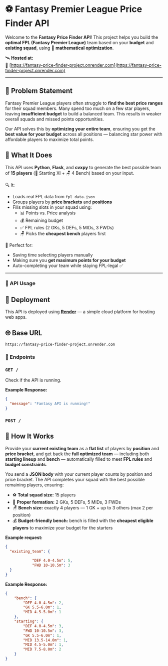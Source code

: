 # ⚽ Fantasy Premier League Price Finder API

Welcome to the **Fantasy Price Finder API**! This project helps you build the **optimal FPL (Fantasy Premier League)** team based on your **budget** and **existing squad**, using 🔬 **mathematical optimization**.

🛰️ **Hosted at:**  
🔗 [https://fantasy-price-finder-project.onrender.com](https://fantasy-price-finder-project.onrender.com)

---

## 🤔 Problem Statement

Fantasy Premier League players often struggle to **find the best price ranges** for their squad members. Many spend too much on a few star players, leaving **insufficient budget** to build a balanced team. This results in weaker overall squads and missed points opportunities.

Our API solves this by **optimizing your entire team**, ensuring you get the **best value for your budget** across all positions — balancing star power with affordable players to maximize total points.

## 🧠 What It Does

This API uses **Python**, **Flask**, and **cvxpy** to generate the best possible team of **15 players** (🧤 Starting XI + 🪑 4 Bench) based on your input.

🔍 It:
- Loads real FPL data from `fpl_data.json`
- Groups players by **price brackets** and **positions**
- Fills missing slots in your squad using:
  - 📊 Points vs. Price analysis
  - 💰 Remaining budget
  - ✅ FPL rules (2 GKs, 5 DEFs, 5 MIDs, 3 FWDs)
  - 🪑 Picks the **cheapest bench** players first

🎯 Perfect for:
- Saving time selecting players manually
- Making sure you **get maximum points for your budget**
- Auto-completing your team while staying FPL-legal ✅

---


### 🔌 API Usage
## 🚀 Deployment

This API is deployed using **[Render](https://render.com)** — a simple cloud platform for hosting web apps.

## 🌐 Base URL

```text
https://fantasy-price-finder-project.onrender.com
```
### 📌 Endpoints

### `GET /`
Check if the API is running.

**Example Response:**
```json
{
  "message": "Fantasy API is running!"
}
```

### `POST /`

## 🚀 How It Works

Provide your **current existing team** as a **flat list** of players by **position** and **price bracket**, and get back the **full optimized team** — including both **starting lineup** and **bench** — automatically filled to meet **FPL rules** and **budget constraints**.

You send a **JSON body** with your current player counts by position and price bracket. The API completes your squad with the best possible remaining players, ensuring:

- ⚽ **Total squad size:** 15 players  
- 📐 **Proper formation:** 2 GKs, 5 DEFs, 5 MIDs, 3 FWDs  
- 🪑 **Bench size:** exactly 4 players — 1 GK + up to 3 others (max 2 per position)  
- 💰 **Budget-friendly bench:** bench is filled with the **cheapest eligible players** to maximize your budget for the starters  




**Example request:** 
```json
{
  "existing_team": {
    
            "DEF 4.0-4.5m": 5,
            "FWD 10-10.5m": 3
  }
}

```

**Example Response:**
```json
{
    "bench": {
        "DEF 4.0-4.5m": 2,
        "GK 5.5-6.0m": 1,
        "MID 4.5-5.0m": 1
    },
    "starting": {
        "DEF 4.0-4.5m": 3,
        "FWD 10-10.5m": 3,
        "GK 5.5-6.0m": 1,
        "MID 13.5-14.0m": 1,
        "MID 4.5-5.0m": 1,
        "MID 7.5-8.0m": 2
    }
}
```
